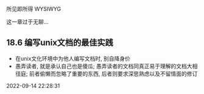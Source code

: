 所见即所得 WYSIWYG

这一章过于无聊...


## 18.6 编写unix文档的最佳实践

+ 在unix文化环境中为他人编写文档时, 别自降身价
+ 愚弄读者, 就是承认自己也是傻瓜; 愚弄读者的文档同真正易于理解的文档大相径庭; 前者偷懒而忽略了重要的东西, 后者则要求深思熟虑以及不留情面的修订

2022-09-14 22:28:31
